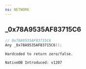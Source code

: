 ```yaml
---
ns: NETWORK
---
```

## _0x78A9535AF83715C6

```c
// 0x78A9535AF83715C6
Any _0x78A9535AF83715C6();
```

```
Hardcoded to return zero/false.

NativeDB Introduced: v1207
```

